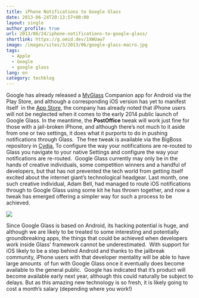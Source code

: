```yaml
---
title: iPhone Notifications to Google Glass
date: 2013-06-24T20:13:57+00:00
layout: single
author_profile: true
url: 2013/06/24/iphone-notifications-to-google-glass/
shortlink: https://g.omid.dev/1XWUaw7
image: /images/sites/3/2013/06/google-glass-macro.jpg
tags:
  - Apple
  - Google
  - google glass
lang: en
category: techblog
---
```

Google has already released a [MyGlass](https://play.google.com/store/apps/details?id=com.google.glass.companion&hl=en "Google Glass MyGlass") Companion app for Android via the Play Store, and although a corresponding iOS version has yet to manifest itself  in the [App Store](http://www.apple.com/uk/osx/apps/app-store.html "App Store"), the company has already noted that iPhone users will not be neglected when it comes to the early 2014 public launch of Google Glass. In the meantime, the **PostOffice** tweak will work just fine for those with a jail-broken iPhone, and although there’s not much to it aside from one or two settings, it does what it purports to do in pushing notifications through Glass.  The free tweak is available via the BigBoss repository in [Cydia](http://cydia.saurik.com/ "cydia"), To configure the way your notifications are re-routed to Glass you navigate to your native Settings and configure the way your notifications are re-routed.  Google Glass currently may only be in the hands of creative individuals, some competition winners and a handful of developers, but that has not prevented the tech world from getting itself excited about the internet giant’s technological headgear. Last month, one such creative individual, Adam Bell, had managed to route iOS notifications through to Google Glass using some kit he has thrown together, and now a tweak has emerged offering a simpler way for such a process to be achieved.

![](/images/2013/06/google-glass-macro.jpg)

Since Google Glass is based on Android, its hacking potential is huge, and although we are likely to be treated to some interesting and potentially groundbreaking apps, the things that could be achieved when developers work inside Glass’ framework cannot be underestimated.  With support for iOS likely to be a step behind Android and thanks to the jailbreak community, iPhone users with that developer mentality will be able to have large amounts  of fun with Google Glass once it eventually does become available to the general public.  Google has indicated that it’s product will become available early next year, although this could naturally be subject to delays. But as this amazing new technology is so fresh, it is likely going to cost a month’s salary (depending where you work!)
